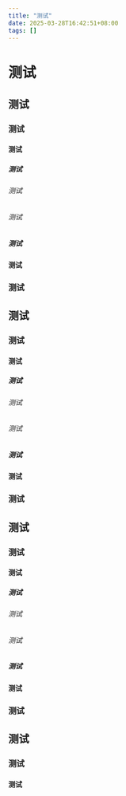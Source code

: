 ```yaml
---
title: "测试"
date: 2025-03-28T16:42:51+08:00
tags: []
---
```


# 测试

## 测试

### 测试

#### 测试

##### 测试

###### 测试

###### 测试

##### 测试

#### 测试

### 测试

## 测试

### 测试

#### 测试

##### 测试

###### 测试

###### 测试

##### 测试

#### 测试

### 测试

## 测试

### 测试

#### 测试

##### 测试

###### 测试

###### 测试

##### 测试

#### 测试

### 测试

## 测试

### 测试

#### 测试
